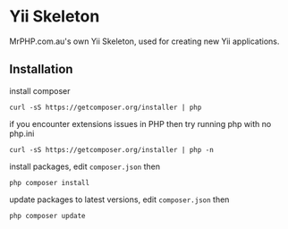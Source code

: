 # Yii Skeleton

MrPHP.com.au's own Yii Skeleton, used for creating new Yii applications.

## Installation

install composer
```
curl -sS https://getcomposer.org/installer | php
```

if you encounter extensions issues in PHP then try running php with no php.ini
```
curl -sS https://getcomposer.org/installer | php -n
```

install packages, edit `composer.json` then
```
php composer install
```

update packages to latest versions, edit `composer.json` then
```
php composer update
```
